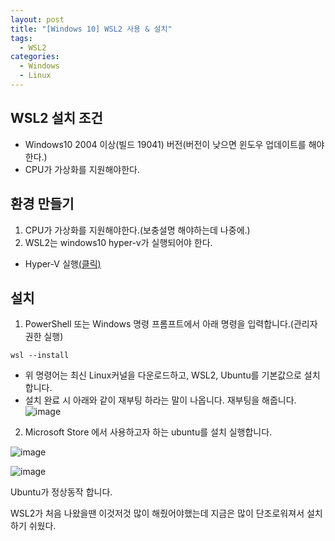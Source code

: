 ```yaml
---
layout: post
title: "[Windows 10] WSL2 사용 & 설치"
tags: 
  - WSL2
categories:
  - Windows 
  - Linux
---
```



## WSL2 설치 조건

- Windows10 2004 이상(빌드 19041) 버전(버전이 낮으면 윈도우 업데이트를 해야한다.)
- CPU가 가상화를 지원해야한다.

## 환경 만들기

1. CPU가 가상화를 지원해야한다.(보충설명 해야하는데 나중에.)
2. WSL2는 windows10 hyper-v가 실행되어야 한다.
  - Hyper-V 실행[(클릭)][DISM hyper-v setting]




## 설치

1.  PowerShell 또는 Windows 명령 프롬프트에서 아래 명령을 입력합니다.(관리자 권한 실행)
```
wsl --install
```
- 위 명령어는 최신 Linux커널을 다운로드하고, WSL2, Ubuntu를 기본값으로 설치합니다.
- 설치 완료 시 아래와 같이 재부팅 하라는 말이 나옵니다. 재부팅을 해줍니다.
![image](https://user-images.githubusercontent.com/51642448/152667565-190a8950-4fb1-45c4-adbe-792c2e4743ab.png)



2. Microsoft Store 에서 사용하고자 하는 ubuntu를 설치 실행합니다.

![image](https://user-images.githubusercontent.com/51642448/152667645-7ed50060-2cfd-4f4e-a4ea-570d65c45387.png)

![image](https://user-images.githubusercontent.com/51642448/152668244-6dd50e84-bf38-4a05-88d6-ac7a1ddd8770.png)

Ubuntu가 정상동작 합니다.

WSL2가 처음 나왔을땐 이것저것 많이 해줬어야했는데 지금은 많이 단조로워져서 설치하기 쉬웠다.

[DISM hyper-v setting]: https://docs.microsoft.com/ko-kr/virtualization/hyper-v-on-windows/quick-start/enable-hyper-v
